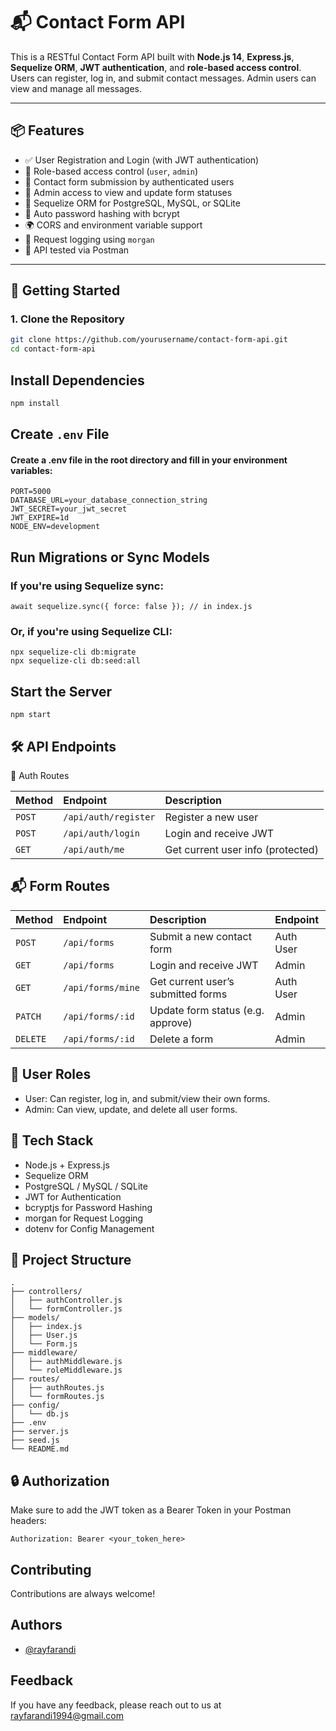 # 📬 Contact Form API

This is a RESTful Contact Form API built with **Node.js 14**, **Express.js**, **Sequelize ORM**, **JWT authentication**, and **role-based access control**.
Users can register, log in, and submit contact messages. Admin users can view and manage all messages.

---

## 📦 Features

- ✅ User Registration and Login (with JWT authentication)
- 🔐 Role-based access control (`user`, `admin`)
- 📨 Contact form submission by authenticated users
- 👀 Admin access to view and update form statuses
- 🧾 Sequelize ORM for PostgreSQL, MySQL, or SQLite
- 🔄 Auto password hashing with bcrypt
- 🌍 CORS and environment variable support
- 🧾 Request logging using `morgan`
- 🧪 API tested via Postman

---

## 🚀 Getting Started

### 1. Clone the Repository

```bash
git clone https://github.com/yourusername/contact-form-api.git
cd contact-form-api
```
 
 ## Install Dependencies
 ```bash
 npm install
```
 
## Create `.env` File
 
 #### Create a .env file in the root directory and fill in your environment variables:
 
 ```
 PORT=5000
DATABASE_URL=your_database_connection_string
JWT_SECRET=your_jwt_secret
JWT_EXPIRE=1d
NODE_ENV=development

 ```
 
 ## Run Migrations or Sync Models
 
 ### If you're using Sequelize sync:
 
 ```
 await sequelize.sync({ force: false }); // in index.js
 ```
### Or, if you're using Sequelize CLI:
 ```
 npx sequelize-cli db:migrate
npx sequelize-cli db:seed:all

 ```
 ## Start the Server
 
 ```
npm start

```

## 🛠️ API Endpoints
 🔐 Auth Routes

 | Method | Endpoint     | Description                |
 | :-------- | :------- | :------------------------- |
 | `POST` | `/api/auth/register` | Register a new user |
 | `POST` | `/api/auth/login` | Login and receive JWT |
 | `GET` | `/api/auth/me` | Get current user info (protected) |


## 📬 Form Routes


 | Method | Endpoint     | Description                | Endpoint     |
 | :-------- | :------- | :------------------------- | :------- 
 | `POST` | `/api/forms` | Submit a new contact form |Auth User|
 | `GET` | `/api/forms` | Login and receive JWT |Admin|
 | `GET` | `/api/forms/mine` | Get current user’s submitted forms |Auth User|
 | `PATCH` | `/api/forms/:id` | Update form status (e.g. approve) |Admin|
 | `DELETE` | `/api/forms/:id` | Delete a form |Admin|

 ## 👥 User Roles
- User: Can register, log in, and submit/view their own forms.
- Admin: Can view, update, and delete all user forms.

## 🧰 Tech Stack
- Node.js + Express.js
- Sequelize ORM
- PostgreSQL / MySQL / SQLite
- JWT for Authentication
- bcryptjs for Password Hashing
- morgan for Request Logging
- dotenv for Config Management

## 📂 Project Structure
```
.
├── controllers/
│   ├── authController.js
│   └── formController.js
├── models/
│   ├── index.js
│   ├── User.js
│   └── Form.js
├── middleware/
│   ├── authMiddleware.js
│   └── roleMiddleware.js
├── routes/
│   ├── authRoutes.js
│   └── formRoutes.js
├── config/
│   └── db.js
├── .env
├── server.js
├── seed.js
└── README.md
```
## 🔒 Authorization
Make sure to add the JWT token as a Bearer Token in your Postman headers:
```
Authorization: Bearer <your_token_here>
```

## Contributing

Contributions are always welcome!

## Authors

- [@rayfarandi](https://github.com/rayfarandi)

## Feedback

If you have any feedback, please reach out to us at rayfarandi1994@gmail.com
